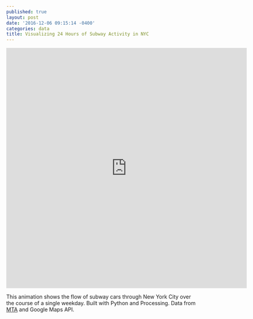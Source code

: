 ```yaml
---
published: true
layout: post
date: '2016-12-06 09:15:14 -0400'
categories: data
title: Visualizing 24 Hours of Subway Activity in NYC
---
```

<iframe src="https://player.vimeo.com/video/194378581?title=0&portrait=0" width="640" height="640" frameborder="0" webkitallowfullscreen mozallowfullscreen allowfullscreen></iframe>

This animation shows the flow of subway cars through New York City over the course of a single weekday. Built with Python and Processing. Data from [MTA](http://web.mta.info/developers/download.html) and Google Maps API.
